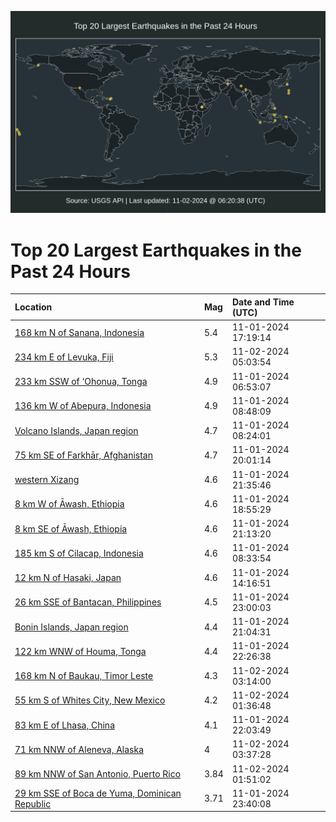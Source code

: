 ![Map](./map.png)

# Top 20 Largest Earthquakes in the Past 24 Hours

| Location | Mag | Date and Time (UTC) |
|:---|:---|:---|
| [168 km N of Sanana, Indonesia](https://earthquake.usgs.gov/earthquakes/eventpage/us7000npf5) | 5.4 | 11-01-2024 17:19:14 |
| [234 km E of Levuka, Fiji](https://earthquake.usgs.gov/earthquakes/eventpage/us7000nphp) | 5.3 | 11-02-2024 05:03:54 |
| [233 km SSW of ‘Ohonua, Tonga](https://earthquake.usgs.gov/earthquakes/eventpage/us7000npb8) | 4.9 | 11-01-2024 06:53:07 |
| [136 km W of Abepura, Indonesia](https://earthquake.usgs.gov/earthquakes/eventpage/us7000npbh) | 4.9 | 11-01-2024 08:48:09 |
| [Volcano Islands, Japan region](https://earthquake.usgs.gov/earthquakes/eventpage/us7000npbf) | 4.7 | 11-01-2024 08:24:01 |
| [75 km SE of Farkhār, Afghanistan](https://earthquake.usgs.gov/earthquakes/eventpage/us7000npg1) | 4.7 | 11-01-2024 20:01:14 |
| [western Xizang](https://earthquake.usgs.gov/earthquakes/eventpage/us7000npga) | 4.6 | 11-01-2024 21:35:46 |
| [8 km W of Āwash, Ethiopia](https://earthquake.usgs.gov/earthquakes/eventpage/us7000npfn) | 4.6 | 11-01-2024 18:55:29 |
| [8 km SE of Āwash, Ethiopia](https://earthquake.usgs.gov/earthquakes/eventpage/us7000npg7) | 4.6 | 11-01-2024 21:13:20 |
| [185 km S of Cilacap, Indonesia](https://earthquake.usgs.gov/earthquakes/eventpage/us7000npbg) | 4.6 | 11-01-2024 08:33:54 |
| [12 km N of Hasaki, Japan](https://earthquake.usgs.gov/earthquakes/eventpage/us7000npc6) | 4.6 | 11-01-2024 14:16:51 |
| [26 km SSE of Bantacan, Philippines](https://earthquake.usgs.gov/earthquakes/eventpage/us7000npgq) | 4.5 | 11-01-2024 23:00:03 |
| [Bonin Islands, Japan region](https://earthquake.usgs.gov/earthquakes/eventpage/us7000npg6) | 4.4 | 11-01-2024 21:04:31 |
| [122 km WNW of Houma, Tonga](https://earthquake.usgs.gov/earthquakes/eventpage/us7000npgh) | 4.4 | 11-01-2024 22:26:38 |
| [168 km N of Baukau, Timor Leste](https://earthquake.usgs.gov/earthquakes/eventpage/us7000nphc) | 4.3 | 11-02-2024 03:14:00 |
| [55 km S of Whites City, New Mexico](https://earthquake.usgs.gov/earthquakes/eventpage/tx2024vnfl) | 4.2 | 11-02-2024 01:36:48 |
| [83 km E of Lhasa, China](https://earthquake.usgs.gov/earthquakes/eventpage/us7000npgd) | 4.1 | 11-01-2024 22:03:49 |
| [71 km NNW of Aleneva, Alaska](https://earthquake.usgs.gov/earthquakes/eventpage/ak024e3rzu0j) | 4 | 11-02-2024 03:37:28 |
| [89 km NNW of San Antonio, Puerto Rico](https://earthquake.usgs.gov/earthquakes/eventpage/pr2024307000) | 3.84 | 11-02-2024 01:51:02 |
| [29 km SSE of Boca de Yuma, Dominican Republic](https://earthquake.usgs.gov/earthquakes/eventpage/pr2024306001) | 3.71 | 11-01-2024 23:40:08 |
